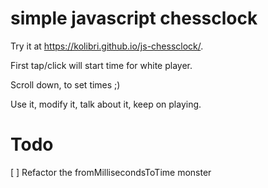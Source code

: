 # simple javascript chessclock

Try it at https://kolibri.github.io/js-chessclock/.

First tap/click will start time for white player.

Scroll down, to set times ;)

Use it, modify it, talk about it, keep on playing.

# Todo

[ ] Refactor the fromMillisecondsToTime monster
 
